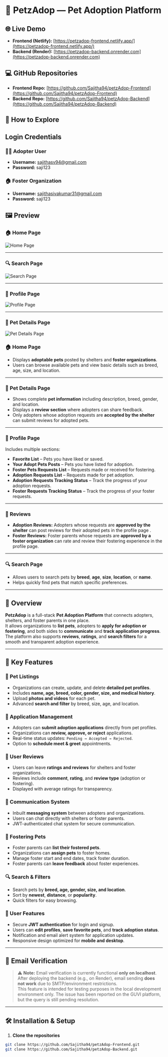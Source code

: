 # 🐾 PetzAdop — Pet Adoption Platform

## 🌐 Live Demo

- **Frontend (Netlify):** [https://petzadop-frontend.netlify.app/](https://petzadop-frontend.netlify.app/)
- **Backend (Render):** [https://petzadop-backend.onrender.com](https://petzadop-backend.onrender.com)

## 💻 GitHub Repositories

- **Frontend Repo:** [https://github.com/Sajitha94/petzAdop-Frontend](https://github.com/Sajitha94/petzAdop-Frontend)
- **Backend Repo:** [https://github.com/Sajitha94/petzAdop-Backend](https://github.com/Sajitha94/petzAdop-Backend)

## 🐶 How to Explore

## Login Credentials

### 🧍‍♀️ Adopter User

- **Username:** sajithasv94@gmail.com
- **Password:** saji123

### 🏠 Foster Organization

- **Username:** sajithasivakumar31@gmail.com
- **Password:** saji123

## 🖼️ Preview

### 🏠 Home Page

![Home Page](image.png)

---

### 🔍 Search Page

![Search Page](image-1.png)

---

### 👤 Profile Page

![Profile Page](image-4.png)

---

### 🐾 Pet Details Page

![Pet Details Page](image-5.png)

### 🏠 Home Page

- Displays **adoptable pets** posted by shelters and **foster organizations**.
- Users can browse available pets and view basic details such as breed, age, size, and location.

---

### 🐾 Pet Details Page

- Shows complete **pet information** including description, breed, gender, and location.
- Displays a **review section** where adopters can share feedback.
- Only adopters whose adoption requests are **accepted by the shelter** can submit reviews for adopted pets.

---

### 👤 Profile Page

Includes multiple sections:

- **Favorite List** – Pets you have liked or saved.
- **Your Adopt Pets Posts** – Pets you have listed for adoption.
- **Foster Pets Requests List** – Requests made or received for fostering.
- **Adoption Requests List** – Requests made for pet adoption.
- **Adoption Requests Tracking Status** – Track the progress of your adoption requests.
- **Foster Requests Tracking Status** – Track the progress of your foster requests.

---

### 🌟 Reviews

- **Adoption Reviews:** Adopters whose requests are **approved by the shelter** can post reviews for their adopted pets in the profile page .
- **Foster Reviews:** Foster parents whose requests are **approved by a foster organization** can rate and review their fostering experience in the profile page.

---

### 🔍 Search Page

- Allows users to search pets by **breed**, **age**, **size**, **location**, or **name**.
- Helps quickly find pets that match specific preferences.

---

## 📘 Overview

**PetzAdop** is a full-stack **Pet Adoption Platform** that connects adopters, shelters, and foster parents in one place.  
It allows organizations to **list pets**, adopters to **apply for adoption or fostering**, and both sides to **communicate** and **track application progress**.  
The platform also supports **reviews**, **ratings**, and **search filters** for a smooth and transparent adoption experience.

---

## 🚀 Key Features

### 🐶 Pet Listings

- Organizations can create, update, and delete **detailed pet profiles**.
- Includes **name, age, breed, color, gender, size, and medical history**.
- Upload **photos and videos** for each pet.
- Advanced **search and filter** by breed, size, age, and location.

### 📝 Application Management

- Adopters can **submit adoption applications** directly from pet profiles.
- Organizations can **review, approve, or reject** applications.
- Real-time status updates: `Pending → Accepted → Rejected`.
- Option to **schedule meet & greet** appointments.

### 🌟 User Reviews

- Users can leave **ratings and reviews** for shelters and foster organizations.
- Reviews include **comment**, **rating**, and **review type** (adoption or fostering).
- Displayed with average ratings for transparency.

### 💬 Communication System

- Inbuilt **messaging system** between adopters and organizations.
- Users can chat directly with shelters or foster parents.
- JWT-authenticated chat system for secure communication.

### 🏡 Fostering Pets

- Foster parents can **list their fostered pets**.
- Organizations can **assign pets** to foster homes.
- Manage foster start and end dates, track foster duration.
- Foster parents can **leave feedback** about foster experiences.

### 🔍 Search & Filters

- Search pets by **breed, age, gender, size, and location**.
- Sort by **newest**, **distance**, or **popularity**.
- Quick filters for easy browsing.

### 👤 User Features

- Secure **JWT authentication** for login and signup.
- Users can **edit profiles**, **save favorite pets**, and **track adoption status**.
- Notification and email alert system for application updates.
- Responsive design optimized for **mobile and desktop**.

---

## 📧 Email Verification

> ⚠️ **Note:** Email verification is currently functional **only on localhost**.  
> After deploying the backend (e.g., on Render), email sending **does not work** due to SMTP/environment restrictions.  
> This feature is intended for testing purposes in the local development environment only.
> The issue has been reported on the GUVI platform, but the query is still pending resolution.

---

## 🛠 Installation & Setup

1. **Clone the repositories**

```bash
git clone https://github.com/Sajitha94/petzAdop-Frontend.git
git clone https://github.com/Sajitha94/petzAdop-Backend.git
```

